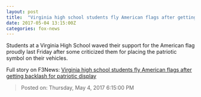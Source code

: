```yaml
---
layout: post
title:  "Virginia high school students fly American flags after getting backlash for patriotic display"
date: 2017-05-04 13:15:00Z
categories: fox-news
---
```


Students at a Virginia High School waved their support for the American flag proudly last Friday after some criticized them for placing the patriotic symbol on their vehicles.


Full story on F3News: [Virginia high school students fly American flags after getting backlash for patriotic display](http://www.f3nws.com/n/PtphPE)

> Posted on: Thursday, May 4, 2017 6:15:00 PM
